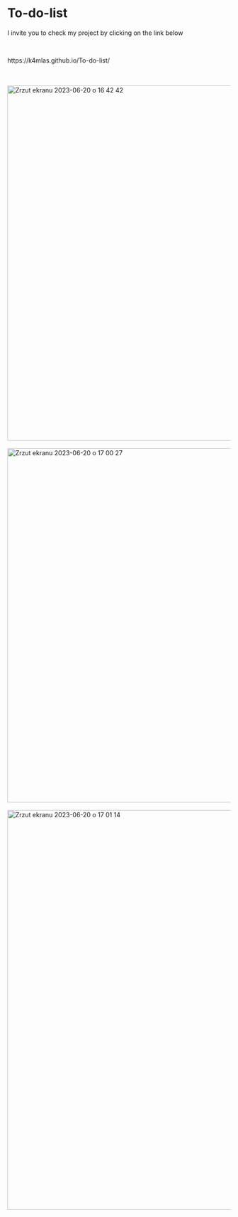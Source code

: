 # To-do-list
<p>I invite you to check my project by clicking on the link below</p>
<br>
<p>https://k4mlas.github.io/To-do-list/</p>
<br>
<br>
<img align="cennter" width="799" alt="Zrzut ekranu 2023-06-20 o 16 42 42" src="https://github.com/k4mlas/To-do-list/assets/112805847/b34a9f4e-f8e0-4e23-99ec-c14f11e072a1">
<br>
<br>
<img width="797" alt="Zrzut ekranu 2023-06-20 o 17 00 27" src="https://github.com/k4mlas/To-do-list/assets/112805847/25ef9459-744a-4240-9e47-8ea90bbdb563">
<br>
<br>
<img width="899" alt="Zrzut ekranu 2023-06-20 o 17 01 14" src="https://github.com/k4mlas/To-do-list/assets/112805847/a848622a-bd6e-4029-9bb4-3576e6c60405">




